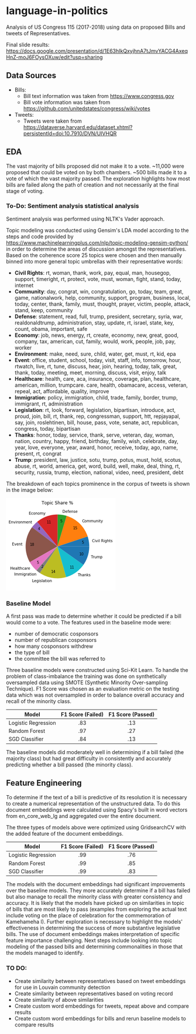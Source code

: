 # language-in-politics
Analysis of US Congress 115 (2017-2018) using data on proposed Bills and tweets of Representatives.

Final slide results:
https://docs.google.com/presentation/d/1E63hIkQxyjhnA7tJmvYACG4AxeqHnZ-moJ6FOysOXuw/edit?usp=sharing

## Data Sources
* Bills:
  * Bill text information was taken from https://www.congress.gov
  * Bill vote information was taken from https://github.com/unitedstates/congress/wiki/votes
* Tweets:
  * Tweets were taken from https://dataverse.harvard.edu/dataset.xhtml?persistentId=doi:10.7910/DVN/UIVHQR

## EDA
The vast majority of bills proposed did not make it to a vote. ~11,000 were proposed that could be voted on by both chambers. ~500 bills made it to a vote of which the vast majority passed. The exploration highlights how most bills are failed along the path of creation and not necessarily at the final stage of voting.

### To-Do: Sentiment analysis statistical analysis
Sentiment analysis was performed using NLTK's Vader approach.

Topic modeling was conducted using Gensim's LDA model according to the steps and code provided by https://www.machinelearningplus.com/nlp/topic-modeling-gensim-python/ in order to determine the areas of discussion amongst the representatives. Based on the coherence score 25 topics were chosen and then manually binned into more general topic umbrellas with their representative words:
* **Civil Rights**: rt, woman, thank, work, pay, equal, man, housegop, support, timeright, rt, protect, vote, must, woman, fight, stand, today, internet
* **Community**: day, congrat, win, congratulation, go, today, team, great, game, nationalwork, help, community, support, program, business, local, today, center, thank, family, must, thought, prayer, victim, people, attack, stand, keep, community
* **Defense**: statement, read, full, trump, president, secretary, syria, war, realdonaldtrump, administration, stay, update, rt, israel, state, key, count, obama, important, safe
* **Economy**: job, news, energy, rt, create, economy, new, great, good, company, tax, american, cut, family, would, work, people, job, pay, worker
* **Environment**: make, need, sure, child, water, get, must, rt, kid, epa
* **Event**: office, student, school, today, visit, staff, info, tomorrow, hour, rtwatch, live, rt, tune, discuss, hear, join, hearing, today, talk, great, thank, today, meeting, meet, morning, discuss, visit, enjoy, talk
* **Healthcare**: health, care, aca, insurance, coverage, plan, healthcare, american, million, trumpcare. care, health, obamacare, access, veteran, repeal, act, affordable, quality, improve
* **Immigration**: policy, immigration, child, trade, family, border, trump, immigrant, rt, administration
* **Legislation**: rt, look, forward, legislation, bipartisan, introduce, act, proud, join, bill, rt, thank, rep, congressman, support, htt, repjayapal, say, join, roslehtinen, bill, house, pass, vote, senate, act, republican, congress, today, bipartisan
* **Thanks**: honor, today, service, thank, serve, veteran, day, woman, nation, country, happy, friend, birthday, family, wish, celebrate, day, year, love, everyone, year, award, honor, receive, today, ago, name, present, rt, congrat
* **Trump**: president, law, justice, sotu, trump, potus, must, hold, scotus, abuse, rt, world, america, get, word, build, well, make, deal, thing, rt, security, russia, trump, election, national, video, need, president, debt

The breakdown of each topics prominence in the corpus of tweets is shown in the image below: 

![Pie Chart of topic breakdown by percentage](images/TopicPie.png)

### Baseline Model
A first pass was made to determine whether it could be predicted if a bill would come to a vote. The features used in the baseline mode were:
* number of democratic cosponsors 
* number of republican cosponsors
* how many cosponsors withdrew
* the type of bill
* the committee the bill was referred to

Three baseline models were constructed using Sci-Kit Learn. To handle the problem of class-imbalance the training was done on synthetically oversampled data using SMOTE (Synthetic Minority Over-sampling Technique). F1 Score was chosen as an evaluation metric on the testing data which was not oversampled in order to balance overall accuracy and recall of the minority class.

| Model | F1 Score (Failed) | F1 Score (Passed) |
|---|:---:|:---:|
| Logistic Regression | .83 | .13 |
| Random Forest | .97 | .27 |
| SGD Classifier | .84 |  .13 |

The baseline models did moderately well in determining if a bill failed (the majority class) but had great difficulty in consistently and accurately predicting whether a bill passed (the minority class).

## Feature Engineering
To determine if the text of a bill is predictive of its resolution it is necessary to create a numerical representation of the unstructured data. To do this document embeddings were calculated using Spacy's built in word vectors from en_core_web_lg and aggregated over the entire document. 

The three types of models above were optimized using GridsearchCV with the added feature of the document embeddings.

| Model | F1 Score (Failed) | F1 Score (Passed) |
|---|:---:|:---:|
| Logistic Regression | .99 | .76 |
| Random Forest | .99 | .85 |
| SGD Classifier | .99 |  .83 |

The models with the document embeddings had significant improvements over the baseline models. They more accurately determine if a bill has failed but also manage to recall the minority class with greater consistency and accuracy. It is likely that the models have picked up on similarities in topic of bills that are most likely to pass (examples from exploring the actual text include voting on the place of celebration for the commemoration of Kamehameha I). Further exploration is necessary to highlight the models' effectiveness in determining the success of more substantive legislative bills. The use of document embeddings makes interpretation of specific feature importance challenging. Next steps include looking into topic modeling of the passed bills and determining commonalities in those that the models managed to identify.

### TO DO:
* Create similarity between representatives based on tweet embeddings for use in Louvain community detection
* Create similarity between representatives based on voting record
* Create similarity of above similarities
* Create custom word embeddings for tweets, repeat above and compare results
* Create custom word embeddings for bills and rerun baseline models to compare results
